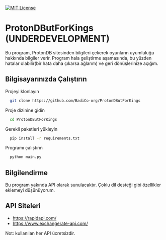 [![MIT License](https://img.shields.io/badge/License-MIT-green.svg)](https://github.com/BadiCo-org/ProtonDButForKings/blob/master/LICENSE)
# ProtonDButForKings (UNDERDEVELOPMENT)

Bu program, ProtonDB sitesinden bilgileri çekerek oyunların uyumluluğu hakkında bilgiler verir. Program hala geliştirme aşamasında, bu yüzden hatalar olabilir(bir hata daha çıkarsa ağlarım) ve geri dönüşlerinize açığım.
## Bilgisayarınızda Çalıştırın

Projeyi klonlayın

```bash
  git clone https://github.com/BadiCo-org/ProtonDButForKings
```

Proje dizinine gidin

```bash
  cd ProtonDButForKings
```

Gerekli paketleri yükleyin

```bash
  pip install -r requirements.txt
```

Programı çalıştırın

```bash
  python main.py
```

  
## Bilgilendirme

Bu program yakında API olarak sunulacaktır. Çoklu dil desteği gibi özellikler eklemeyi düşünüyorum.

## API Siteleri

- https://rapidapi.com/
- https://www.exchangerate-api.com/

Not: kullanılan her API ücretsizdir.
